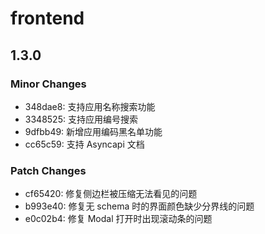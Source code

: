 # frontend

## 1.3.0

### Minor Changes

- 348dae8: 支持应用名称搜索功能
- 3348525: 支持应用编号搜索
- 9dfbb49: 新增应用编码黑名单功能
- cc65c59: 支持 Asyncapi 文档

### Patch Changes

- cf65420: 修复侧边栏被压缩无法看见的问题
- b993e40: 修复无 schema 时的界面颜色缺少分界线的问题
- e0c02b4: 修复 Modal 打开时<html>出现滚动条的问题
